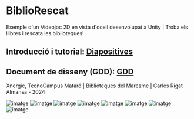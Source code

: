 # BiblioRescat
Exemple d'un Videojoc 2D en vista d'ocell desenvolupat a Unity | Troba els llibres i rescata les biblioteques!

## Introducció i tutorial: [Diapositives](https://docs.google.com/presentation/d/1IDp5Z7x30CZvifh7yzajHXcR1uoSTFGnZoaThQnQMRo/edit?usp=sharing)
## Document de disseny (GDD): [GDD](documents/GDD.md)

Xnergic, TecnoCampus Mataró | Biblioteques del Maresme | Carles Rigat Almansa - 2024


![imatge](https://github.com/Rigat13/bibliorescat/assets/60795194/6c5dd81b-6934-4b6e-8274-1dc8e7a0259a)
![imatge](https://github.com/Rigat13/bibliorescat/assets/60795194/8256e83e-4129-4e49-8398-42ef8911f665)
![imatge](https://github.com/Rigat13/bibliorescat/assets/60795194/496a4068-2ece-447a-87b1-6616e46f6174)
![imatge](https://github.com/Rigat13/bibliorescat/assets/60795194/27b1271b-772a-47cf-b91b-e4981b836ec2)
![imatge](https://github.com/Rigat13/bibliorescat/assets/60795194/8f6d8217-2c57-43f9-b4e4-e54bf4698e40)
![imatge](https://github.com/Rigat13/bibliorescat/assets/60795194/f1867c9c-d265-42c6-846a-90cddab839e9)
![imatge](https://github.com/Rigat13/bibliorescat/assets/60795194/04520b5d-2894-4dfa-a032-4104861590c7)
![imatge](https://github.com/Rigat13/bibliorescat/assets/60795194/6ada1a06-081e-4a3e-b4fb-7f14750ba0e2)
